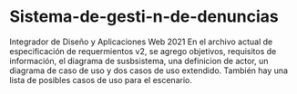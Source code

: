 # Sistema-de-gesti-n-de-denuncias
Integrador de Diseño y Aplicaciones Web 2021
En el archivo actual de especificación de requermientos v2, se agrego objetivos, requisitos de información, el diagrama de susbsistema, una definicion de actor, un diagrama de caso de uso y dos casos de uso extendido.
También hay una lista de posibles casos de uso para el escenario.
